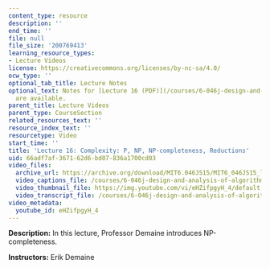 ```yaml
---
content_type: resource
description: ''
end_time: ''
file: null
file_size: '200769413'
learning_resource_types:
- Lecture Videos
license: https://creativecommons.org/licenses/by-nc-sa/4.0/
ocw_type: ''
optional_tab_title: Lecture Notes
optional_text: Notes for [Lecture 16 (PDF)](/courses/6-046j-design-and-analysis-of-algorithms-spring-2015/resources/mit6_046js15_lec16)
  are available.
parent_title: Lecture Videos
parent_type: CourseSection
related_resources_text: ''
resource_index_text: ''
resourcetype: Video
start_time: ''
title: 'Lecture 16: Complexity: P, NP, NP-completeness, Reductions'
uid: 66adf7af-3671-62d6-bd07-836a1700cd03
video_files:
  archive_url: https://archive.org/download/MIT6.046JS15/MIT6_046JS15_lec16_300k.mp4
  video_captions_file: /courses/6-046j-design-and-analysis-of-algorithms-spring-2015/166d78260dc15bd1a1660b691ab5ed4f_eHZifpgyH_4.vtt
  video_thumbnail_file: https://img.youtube.com/vi/eHZifpgyH_4/default.jpg
  video_transcript_file: /courses/6-046j-design-and-analysis-of-algorithms-spring-2015/9ccf3a4c0821d97d93073e217880f94d_eHZifpgyH_4.pdf
video_metadata:
  youtube_id: eHZifpgyH_4
---
```


**Description:** In this lecture, Professor Demaine introduces NP-completeness.

**Instructors:** Erik Demaine

